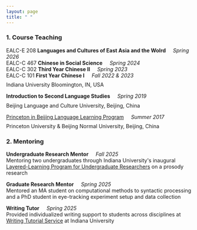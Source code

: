 ```yaml
---
layout: page
title: " "
---
```


### 1. Course Teaching
EALC-E 208 **Languages and Cultures of East Asia and the Wolrd** &nbsp;&nbsp;&nbsp; _Spring 2026_ <br>
EALC-C 467 **Chinese in Social Science** &nbsp;&nbsp;&nbsp; _Spring 2024_ <br>
EALC-C 302 **Third Year Chinese II** &nbsp;&nbsp;&nbsp; _Spring 2023_ <br>
EALC-C 101 **First Year Chinese I** &nbsp;&nbsp;&nbsp; _Fall 2022 & 2023_<br><span style="display:block; height:0.6em;"></span>
Indiana University Bloomington, IN, USA

**Introduction to Second Language Studies** &nbsp;&nbsp;&nbsp; _Spring 2019_ <br><span style="display:block; height:0.6em;"></span>
Beijing Language and Culture University, Beijing, China

[Princeton in Beijing Language Learning Program](https://pib.princeton.edu/) &nbsp;&nbsp;&nbsp; _Summer 2017_ <br><span style="display:block; height:0.6em;"></span>
Princeton University & Beijing Normal University, Beijing, China

### 2. Mentoring

**Undergraduate Research Mentor** &nbsp;&nbsp;&nbsp; _Fall 2025_ <br>
Mentoring two undergraduates through Indiana University's inaugural [Layered-Learning Program for Undergraduate Researchers](https://research.iu.edu/funding-proposals/funding/opportunities/layered-learning-program/index.html) on a prosody research

**Graduate Research Mentor** &nbsp;&nbsp;&nbsp; _Spring 2025_ <br>
Mentored an MA student on computational methods to syntactic processing and a PhD student in eye-tracking experiment setup and data collection

**Writing Tutor** &nbsp;&nbsp;&nbsp; _Spring 2025_ <br>
Provided individualized writing support to students across disciplines at [Writing Tutorial Service](https://wts.indiana.edu/) at Indiana University
